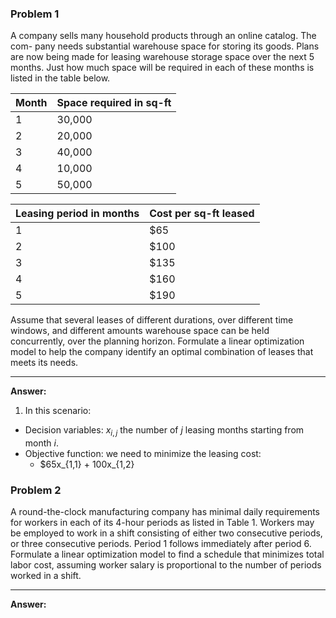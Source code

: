 ### Problem 1
A company sells many household products through an online catalog. The com-
pany needs substantial warehouse space for storing its goods. Plans are now being made
for leasing warehouse storage space over the next 5 months. Just how much space will be
required in each of these months is listed in the table below.

|Month | Space required in sq-ft |
|------|-------------------------|
|1 | 30,000 |
|2 | 20,000 |
|3 | 40,000 |
|4 | 10,000 |
|5 | 50,000 |

| Leasing period in months | Cost per sq-ft leased |
|--------------------------|-----------------------|
| 1 | $65 |
| 2 | $100 |
| 3 | $135 |
| 4 | $160 |
| 5 | $190 |

Assume that several leases of different durations, over different time windows, and different
amounts warehouse space can be held concurrently, over the planning horizon. Formulate a
linear optimization model to help the company identify an optimal combination of leases that
meets its needs.

***
**Answer:**
1. In this scenario:
  * Decision variables: $x_{i,j}$ the number of $j$ leasing months starting from month $i$.
  * Objective function: we need to minimize the leasing cost:
    * $65x_{1,1} + 100x_{1,2} 

### Problem 2
A round-the-clock manufacturing company has minimal daily requirements for
workers in each of its 4-hour periods as listed in Table 1. Workers may be employed to work
in a shift consisting of either two consecutive periods, or three consecutive periods. Period 1
follows immediately after period 6. Formulate a linear optimization model to find a schedule
that minimizes total labor cost, assuming worker salary is proportional to the number of
periods worked in a shift.

*** 
**Answer:**
